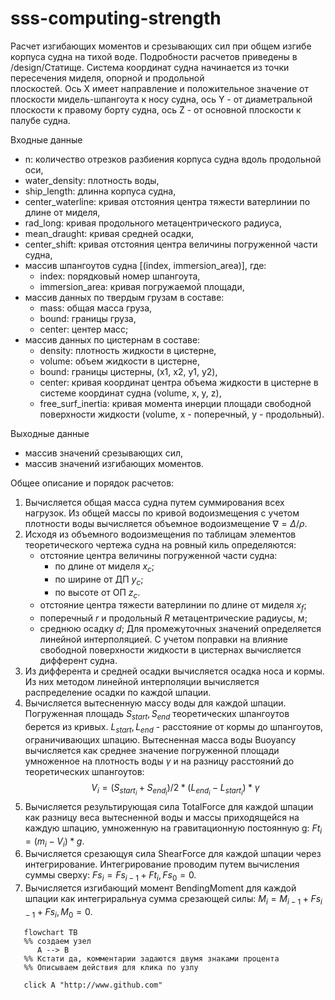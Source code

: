 # sss-computing-strength

Расчет изгибающих моментов и срезывающих сил при общем изгибе корпуса судна на тихой воде.
Подробности расчетов приведены в /design/Статище.
Система координат судна начинается из точки пересечения миделя, опорной и продольной  
плоскостей. Ось X имеет направление и положительное значение от плоскости мидель-шпангоута к носу судна, ось Y - от диаметральной плоскости к правому борту судна, ось Z - от основной плоскости к палубе судна.

Входные данные

- n: количество отрезков разбиения корпуса судна вдоль продольной оси,
- water_density: плотность воды,
- ship_length: длинна корпуса судна,
- center_waterline: кривая отстояния центра тяжести ватерлинии по длине от миделя,
- rad_long: кривая продольного метацентрического радиуса,
- mean_draught: кривая средней осадки,
- center_shift: кривая отстояния центра величины погруженной части судна,
- массив шпангоутов судна [(index, immersion_area)], где:
  - index: порядковый номер шпангоута,
  - immersion_area: кривая погружаемой площади,
- массив данных по твердым грузам в составе:
  - mass: общая масса груза,
  - bound: границы груза,
  - center: центер масс;
- массив данных по цистернам в составе:
  - density: плотность жидкости в цистерне,
  - volume: объем жидкости в цистерне,
  - bound: границы цистерны, (x1, x2, y1, y2),
  - center: кривая координат центра объема жидкости в цистерне
         в системе координат судна (volume, x, y, z),
  - free_surf_inertia: кривая момента инерции площади свободной  
         поверхности жидкости (volume, x - поперечный, y - продольный).

Выходные данные

- массив значений срезывающих сил,
- массив значений изгибающих моментов.

Общее описание и порядок расчетов:

   1. Вычисляется общая масса судна путем суммирования всех нагрузок. Из общей массы по кривой водоизмещения с учетом плотности воды вычисляется объемное водоизмещение $\nabla = \Delta/\rho$.
   2. Исходя из объемного водоизмещения по таблицам элементов теоретического чертежа судна на ровный киль определяются:
      - отстояние центра величины погруженной части судна:
         - по длине от миделя $x_c$;
         - по ширине от ДП $y_c$;
         - по высоте от ОП $z_c$.
      - отстояние центра тяжести ватерлинии по длине от миделя $x_f$;
      - поперечный $r$ и продольный $R$ метацентрические радиусы, м;
      - среднюю осадку $d$;
   Для промежуточных значений определяется линейной интерполяцией. С учетом поправки на влияние свободной поверхности жидкости в цистернах вычисляется дифферент судна.
   3. Из дифферента и средней осадки вычисляется осадка носа и кормы. Из них методом линейной интерполяции вычисляется распределение осадки по каждой шпации.
   4. Вычисляется вытесненную массу воды для каждой шпации. Погруженная площадь $S_{start}, S_{end}$ теоретических шпангоутов берется из кривых. $L_{start}, L_{end}$ - расстояние от кормы до шпангоутов, ограничивающих шпацию. Вытесненная масса воды Buoyancy вычисляется как среднее значение погруженной площади умноженное на плотность воды $\gamma$ и на разницу расстояний до теоретических шпангоутов: $$V_i = (S_{start_i} + S_{end_i})/2*(L_{end_i}-L_{start_i})*\gamma$$
   5. Вычисляется результирующая сила TotalForce для каждой шпации как разницу веса вытесненной воды и массы приходящейся на каждую шпацию, умноженную на гравитационную постоянную g: $Ft_i = (m_i - V_i)*g$.
   6. Вычисляется срезающуя сила ShearForce для каждой шпации через интегрирование. Интегрирование проводим путем вычисления суммы сверху: $Fs_i = Fs_{i-1} + Ft_i, Fs_0 = 0$.
   7. Вычисляется изгибающий момент BendingMoment для каждой шпации как интегриральнуа сумма срезающей силы:
      $M_i = M_{i-1} + Fs_{i-1} + Fs_i, M_0 = 0$.

 ```mermaid
    flowchart TB
    %% создаем узел
       A --> B 
    %% Кстати да, комментарии задаются двумя знаками процента
    %% Описываем действия для клика по узлу

    click A "http://www.github.com"
 ```
